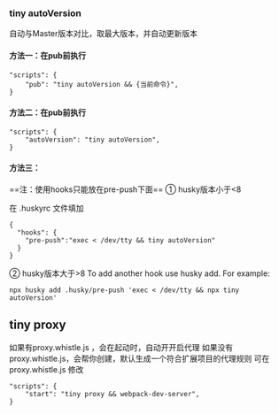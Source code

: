 
### tiny autoVersion
自动与Master版本对比，取最大版本，并自动更新版本

#### 方法一：在pub前执行

```
"scripts": {
    "pub": "tiny autoVersion && {当前命令}",
}
```

#### 方法二：在pub前执行

```
"scripts": {
    "autoVersion": "tiny autoVersion",
}
```

#### 方法三：
==注：使用hooks只能放在pre-push下面==
① husky版本小于<8

在 .huskyrc 文件填加 

```
{
  "hooks": {
    "pre-push":"exec < /dev/tty && tiny autoVersion"
  }
}

```




② husky版本大于>8
To add another hook use husky add. For example:

```
npx husky add .husky/pre-push 'exec < /dev/tty && npx tiny autoVersion'
```




## tiny proxy
如果有proxy.whistle.js ，会在起动时，自动开开启代理
如果没有proxy.whistle.js，会帮你创建，默认生成一个符合扩展项目的代理规则
可在proxy.whistle.js 修改 

```
"scripts": {
    "start": "tiny proxy && webpack-dev-server",
}
```


### 